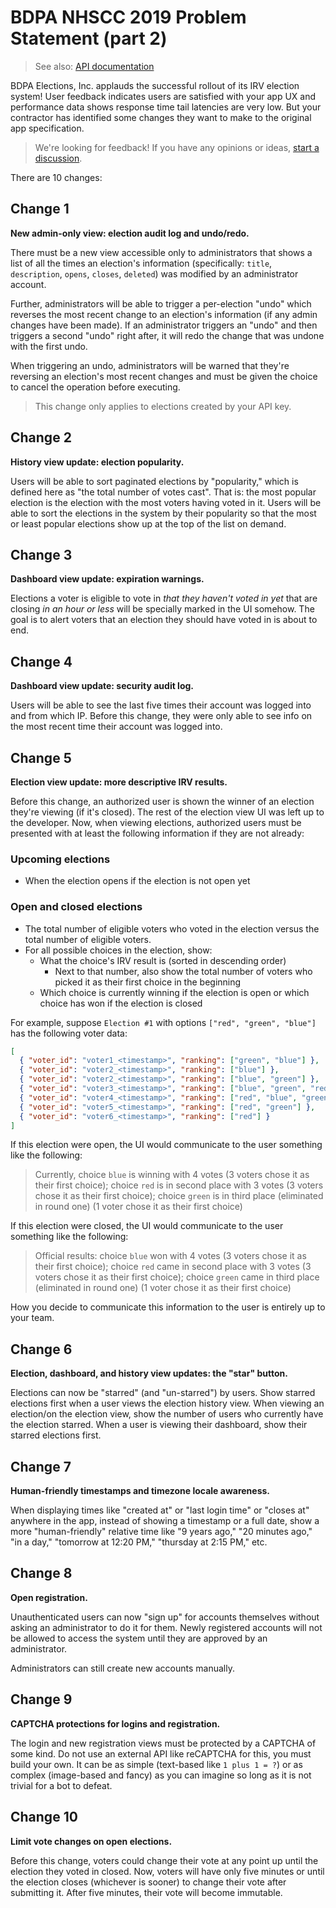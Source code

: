 # BDPA NHSCC 2019 Problem Statement (part 2)

> See also: [API documentation](https://hscc4cfe8be7.docs.apiary.io)

BDPA Elections, Inc. applauds the successful rollout of its IRV election system!
User feedback indicates users are satisfied with your app UX and performance
data shows response time tail latencies are very low. But your contractor has
identified some changes they want to make to the original app specification.

> We're looking for feedback! If you have any opinions or ideas,
> [start a discussion](https://github.com/nhscc/problem-statements/discussions/new).

There are 10 changes:

## Change 1

**New admin-only view: election audit log and undo/redo.**

There must be a new view accessible only to administrators that shows a list of
all the times an election's information (specifically: `title`, `description`,
`opens`, `closes`, `deleted`) was modified by an administrator account.

Further, administrators will be able to trigger a per-election "undo" which
reverses the most recent change to an election's information (if any admin
changes have been made). If an administrator triggers an "undo" and then
triggers a second "undo" right after, it will redo the change that was undone
with the first undo.

When triggering an undo, administrators will be warned that they're reversing an
election's most recent changes and must be given the choice to cancel the
operation before executing.

> This change only applies to elections created by your API key.

## Change 2

**History view update: election popularity.**

Users will be able to sort paginated elections by "popularity," which is defined
here as "the total number of votes cast". That is: the most popular election is
the election with the most voters having voted in it. Users will be able to sort
the elections in the system by their popularity so that the most or least
popular elections show up at the top of the list on demand.

## Change 3

**Dashboard view update: expiration warnings.**

Elections a voter is eligible to vote in _that they haven't voted in yet_ that
are closing _in an hour or less_ will be specially marked in the UI somehow. The
goal is to alert voters that an election they should have voted in is about to
end.

## Change 4

**Dashboard view update: security audit log.**

Users will be able to see the last five times their account was logged into and
from which IP. Before this change, they were only able to see info on the most
recent time their account was logged into.

## Change 5

**Election view update: more descriptive IRV results.**

Before this change, an authorized user is shown the winner of an election
they're viewing (if it's closed). The rest of the election view UI was left up
to the developer. Now, when viewing elections, authorized users must be
presented with at least the following information if they are not already:

### Upcoming elections

- When the election opens if the election is not open yet

### Open and closed elections

- The total number of eligible voters who voted in the election versus the total
  number of eligible voters.
- For all possible choices in the election, show:
  - What the choice's IRV result is (sorted in descending order)
    - Next to that number, also show the total number of voters who picked it as
      their first choice in the beginning
  - Which choice is currently winning if the election is open or which choice
    has won if the election is closed

For example, suppose `Election #1` with options `["red", "green", "blue"]` has
the following voter data:

```json
[
  { "voter_id": "voter1_<timestamp>", "ranking": ["green", "blue"] },
  { "voter_id": "voter2_<timestamp>", "ranking": ["blue"] },
  { "voter_id": "voter2_<timestamp>", "ranking": ["blue", "green"] },
  { "voter_id": "voter3_<timestamp>", "ranking": ["blue", "green", "red"] },
  { "voter_id": "voter4_<timestamp>", "ranking": ["red", "blue", "green"] },
  { "voter_id": "voter5_<timestamp>", "ranking": ["red", "green"] },
  { "voter_id": "voter6_<timestamp>", "ranking": ["red"] }
]
```

If this election were open, the UI would communicate to the user something like
the following:

> Currently, choice `blue` is winning with 4 votes (3 voters chose it as their
> first choice); choice `red` is in second place with 3 votes (3 voters chose it
> as their first choice); choice `green` is in third place (eliminated in round
> one) (1 voter chose it as their first choice)

If this election were closed, the UI would communicate to the user something
like the following:

> Official results: choice `blue` won with 4 votes (3 voters chose it as their
> first choice); choice `red` came in second place with 3 votes (3 voters chose
> it as their first choice); choice `green` came in third place (eliminated in
> round one) (1 voter chose it as their first choice)

How you decide to communicate this information to the user is entirely up to
your team.

## Change 6

**Election, dashboard, and history view updates: the "star" button.**

Elections can now be "starred" (and "un-starred") by users. Show starred
elections first when a user views the election history view. When viewing an
election/on the election view, show the number of users who currently have the
election starred. When a user is viewing their dashboard, show their starred
elections first.

## Change 7

**Human-friendly timestamps and timezone locale awareness.**

When displaying times like "created at" or "last login time" or "closes at"
anywhere in the app, instead of showing a timestamp or a full date, show a more
"human-friendly" relative time like "9 years ago," "20 minutes ago," "in a day,"
"tomorrow at 12:20 PM," "thursday at 2:15 PM," etc.

## Change 8

**Open registration.**

Unauthenticated users can now "sign up" for accounts themselves without asking
an administrator to do it for them. Newly registered accounts will not be
allowed to access the system until they are approved by an administrator.

Administrators can still create new accounts manually.

## Change 9

**CAPTCHA protections for logins and registration.**

The login and new registration views must be protected by a CAPTCHA of some
kind. Do not use an external API like reCAPTCHA for this, you must build your
own. It can be as simple (text-based like `1 plus 1 = ?`) or as complex
(image-based and fancy) as you can imagine so long as it is not trivial for a
bot to defeat.

## Change 10

**Limit vote changes on open elections.**

Before this change, voters could change their vote at any point up until the
election they voted in closed. Now, voters will have only five minutes or until
the election closes (whichever is sooner) to change their vote after submitting
it. After five minutes, their vote will become immutable.
